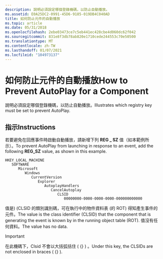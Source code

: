 ```yaml
---
description: 說明必須設定哪個登錄機碼，以防止自動播放。
ms.assetid: E0A25DC2-0991-45D6-9185-019DB4C040AD
title: 如何防止元件的自動播放
ms.topic: article
ms.date: 05/31/2018
ms.openlocfilehash: 2ebe03473ce7c5eb441ec428cbe4d060dc62f042
ms.sourcegitcommit: 831e8f3db78ab820e1710cede244553c70e50500
ms.translationtype: MT
ms.contentlocale: zh-TW
ms.lasthandoff: 01/07/2021
ms.locfileid: "104973137"
---
```

# <a name="how-to-prevent-autoplay-for-a-component"></a><span data-ttu-id="8af0f-103">如何防止元件的自動播放</span><span class="sxs-lookup"><span data-stu-id="8af0f-103">How to Prevent AutoPlay for a Component</span></span>

<span data-ttu-id="8af0f-104">說明必須設定哪個登錄機碼，以防止自動播放。</span><span class="sxs-lookup"><span data-stu-id="8af0f-104">Illustrates which registry key must be set to prevent AutoPlay.</span></span>

## <a name="instructions"></a><span data-ttu-id="8af0f-105">指示</span><span class="sxs-lookup"><span data-stu-id="8af0f-105">Instructions</span></span>


<span data-ttu-id="8af0f-106">若要避免在回應事件時啟動自動播放，請新增下列 **REG \_ SZ** 值（如本範例所示）。</span><span class="sxs-lookup"><span data-stu-id="8af0f-106">To prevent AutoPlay from launching in response to an event, add the following **REG\_SZ** value, as shown in this example.</span></span>

```
HKEY_LOCAL_MACHINE
   SOFTWARE
      Microsoft
         Windows
            CurrentVersion
               Explorer
                  AutoplayHandlers
                     CancelAutoplay
                        CLSID
                           00000000-0000-0000-0000-000000000000
```

<span data-ttu-id="8af0f-107">值是)  (CLSID 的類別識別碼，可在執行中的物件資料表 (的 ROT) 得知產生事件的元件。</span><span class="sxs-lookup"><span data-stu-id="8af0f-107">The value is the class identifier (CLSID) that the component that is generating the event is known by in the running object table (ROT).</span></span> <span data-ttu-id="8af0f-108">值沒有任何資料。</span><span class="sxs-lookup"><span data-stu-id="8af0f-108">The value has no data.</span></span>

> [!IMPORTANT]
> <span data-ttu-id="8af0f-109">在此機碼下，Clsid 不會以大括弧括住 ( {} ) 。</span><span class="sxs-lookup"><span data-stu-id="8af0f-109">Under this key, the CLSIDs are not enclosed in braces ( {} ).</span></span>

 

 

 



